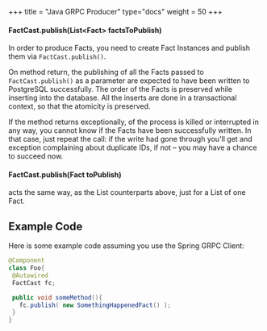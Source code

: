 +++
title = "Java GRPC Producer"
type="docs"
weight = 50
+++

#### FactCast.publish(List&lt;Fact&gt; factsToPublish)

In order to produce Facts, you need to create Fact Instances and publish them via `FactCast.publish()`.

On method return, the publishing of all the Facts passed to `FactCast.publish()` as a parameter are expected to have been written to PostgreSQL successfully. The order of the Facts is preserved while inserting into the database. All the inserts are done in a transactional context, so that the atomicity is preserved.

If the method returns exceptionally, of the process is killed or interrupted in any way, you cannot know if the Facts have been successfully written. In that case, just repeat the call: if the write had gone through you'll get and exception complaining about duplicate IDs, if not – you may have a chance to succeed now.

#### FactCast.publish(Fact toPublish)

acts the same way, as the List counterparts above, just for a List of one Fact.

## Example Code

Here is some example code assuming you use the Spring GRPC Client:

```java
@Component
class Foo{
 @Autowired
 FactCast fc;

 public void someMethod(){
   fc.publish( new SomethingHappenedFact() );
 }
}
```
